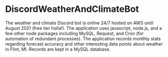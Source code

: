 # DiscordWeatherAndClimateBot
The weather and climate Discord bot is online 24/7 hosted on AWS until August 2021 (free tier holla!).  The application uses javascript, node.js, and a few other node packages 
including MySQL, Request, and Cron (for automation of redundant processes). The application records monthly stats regarding forecast accuracy and other interesting data points 
about weather in Flint, MI. Records are kept in a MySQL database.  
